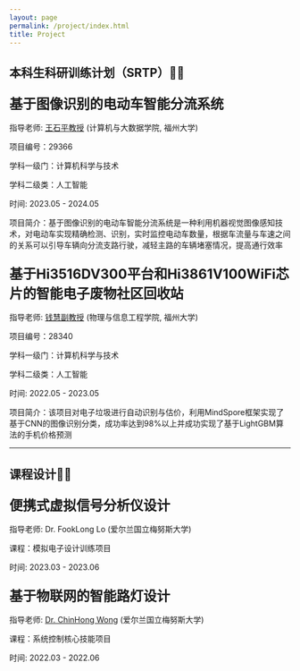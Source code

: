 ```yaml
---
layout: page
permalink: /project/index.html
title: Project
---
```


## 本科生科研训练计划（SRTP）🐱‍💻

### **<font size=5>基于图像识别的电动车智能分流系统</font>**

指导老师: [王石平教授](https://ccds.fzu.edu.cn/info/1202/8958.htm) (计算机与大数据学院, 福州大学)

项目编号：29366 

学科一级门：计算机科学与技术 

学科二级类：人工智能 

时间: 2023.05 - 2024.05 

项目简介：基于图像识别的电动车智能分流系统是一种利用机器视觉图像感知技术，对电动车实现精确检测、识别，实时监控电动车数量，根据车流量与车速之间的关系可以引导车辆向分流支路行驶，减轻主路的车辆堵塞情况，提高通行效率

### **<font size=5>基于Hi3516DV300平台和Hi3861V100WiFi芯片的智能电子废物社区回收站</font>**

指导老师: [钱慧副教授](https://ieeexplore.ieee.org/author/37587238900) (物理与信息工程学院, 福州大学)

项目编号：28340 

学科一级门：计算机科学与技术 

学科二级类：人工智能 

时间: 2022.05 - 2023.05 

项目简介：该项目对电子垃圾进行自动识别与估价，利用MindSpore框架实现了基于CNN的图像识别分类，成功率达到98%以上并成功实现了基于LightGBM算法的手机价格预测



------




## 课程设计🐱‍🐉

### **<font size=5>便携式虚拟信号分析仪设计</font>**

指导老师: Dr. FookLong Lo (爱尔兰国立梅努斯大学)

课程：模拟电子设计训练项目

时间: 2023.03 - 2023.06

### **<font size=5>基于物联网的智能路灯设计</font>**

指导老师: [Dr. ChinHong Wong](https://www.researchgate.net/profile/Chin-Hong-Wong) (爱尔兰国立梅努斯大学)

课程：系统控制核心技能项目

时间: 2022.03 - 2022.06

